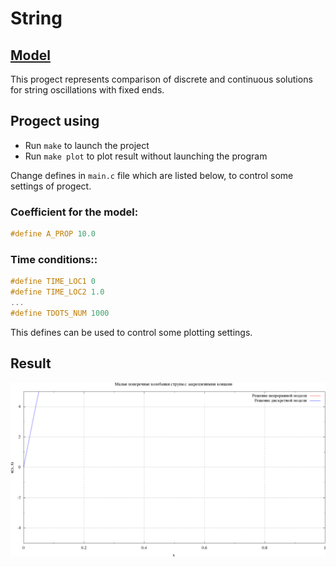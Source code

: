 # String

## [Model](http://www.animations.physics.unsw.edu.au/jw/wave_equation_speed.htm)

This progect represents comparison of discrete and continuous solutions for string oscillations with fixed ends.

## Progect using

* Run `make` to launch the project
* Run `make plot` to plot result without launching the program

Change defines in `main.c` file which are listed below, to control some settings of progect.

### Сoefficient for the model:

```C
#define A_PROP 10.0
```

### Time conditions::

```C
#define TIME_LOC1 0
#define TIME_LOC2 1.0
...
#define TDOTS_NUM 1000
```
This defines can be used to control some plotting settings.

## Result

![GIF](https://github.com/vakulin95/Math-modeling/blob/master/String/files/out.gif)
